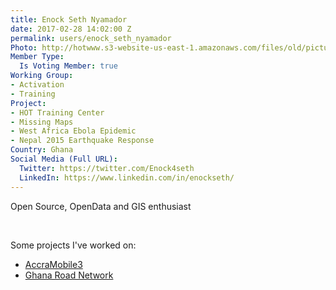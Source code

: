 ```yaml
---
title: Enock Seth Nyamador
date: 2017-02-28 14:02:00 Z
permalink: users/enock_seth_nyamador
Photo: http://hotwww.s3-website-us-east-1.amazonaws.com/files/old/pictures/picture-370-1492038845.jpg
Member Type:
  Is Voting Member: true
Working Group:
- Activation
- Training
Project:
- HOT Training Center
- Missing Maps
- West Africa Ebola Epidemic
- Nepal 2015 Earthquake Response
Country: Ghana
Social Media (Full URL):
  Twitter: https://twitter.com/Enock4seth
  LinkedIn: https://www.linkedin.com/in/enockseth/
---
```


<p>Open Source, OpenData and GIS enthusiast</p><p>&nbsp;</p><p>Some projects I've worked on:</p><ul><li><a title="AccraMobile3" href="https://wiki.openstreetmap.org/wiki/AccraMobile3" target="_blank">AccraMobile3</a></li><li><a href="http://tasks.hotosm.org/project/3258" target="_blank">Ghana Road Network</a></li></ul>
